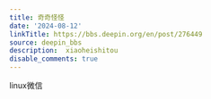 ```yaml
---
title: 奇奇怪怪
date: '2024-08-12'
linkTitle: https://bbs.deepin.org/en/post/276449
source: deepin_bbs
description:  xiaoheishitou 
disable_comments: true
---
```

  linux微信 
